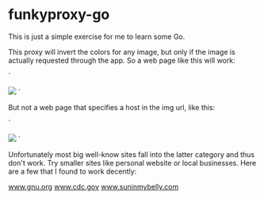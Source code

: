 funkyproxy-go
=============

This is just a simple exercise for me to learn some Go.

This proxy will invert the colors for any image, but only if the image is
actually requested through the app.  So a web page like this will work:

`
<html>
<body>
<img src="/images/foo.gif">
</body>
</html>
`

But not a web page that specifies a host in the img url, like this:

`
<html>
<body>
<img src="http://images.mycompany.com/foo.gif">
</body>
</html>
`

Unfortunately most big well-know sites fall into the latter category and
thus don't work.  Try smaller sites like personal website or local businesses.
Here are a few that I found to work decently:

www.gnu.org
www.cdc.gov
www.suninmybelly.com
